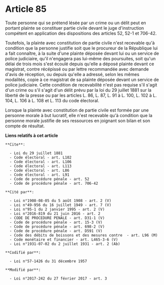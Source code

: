 # Article 85

Toute personne qui se prétend lésée par un crime ou un délit peut en portant plainte se constituer partie civile devant le
juge d'instruction compétent en application des dispositions des articles 52, 52-1 et 706-42. 

Toutefois, la plainte avec constitution de partie civile n'est recevable qu'à condition que la personne justifie soit que le
procureur de la République lui a fait connaître, à la suite d'une plainte déposée devant lui ou un service de police
judiciaire, qu'il n'engagera pas lui-même des poursuites, soit qu'un délai de trois mois s'est écoulé depuis qu'elle a déposé
plainte devant ce magistrat, contre récépissé ou par lettre recommandée avec demande d'avis de réception, ou depuis qu'elle a
adressé, selon les mêmes modalités, copie à ce magistrat de sa plainte déposée devant un service de police judiciaire. Cette
condition de recevabilité n'est pas requise s'il s'agit d'un crime ou s'il s'agit d'un délit prévu par la loi du 29 juillet
1881 sur la liberté de la presse ou par les articles L. 86, L. 87, L. 91 à L. 100, L. 102 à L. 104, L. 106 à L. 108 et L. 113
du code électoral. 

Lorsque la plainte avec constitution de partie civile est formée par une personne morale à but lucratif, elle n'est recevable
qu'à condition que la personne morale justifie de ses ressources en joignant son bilan et son compte de résultat.

**Liens relatifs à cet article**

	**Cite**:

	  - Loi du 29 juillet 1881
	  - Code électoral - art. L102
	  - Code électoral - art. L106
	  - Code électoral - art. L113
	  - Code électoral - art. L86
	  - Code électoral - art. L91
	  - Code de procédure pénale - art. 52
	  - Code de procédure pénale - art. 706-42

	**Cité par**:

	  - Loi n°1908-08-05 du 5 août 1908 - art. 2 (V)
	  - Loi n°49-956 du 16 juillet 1949 - art. 7 (V)
	  - Loi n°95-1 du 2 janvier 1995 - art. 2 (V)
	  - Loi n°2016-819 du 21 juin 2016 - art. 2
	  - CODE DE PROCEDURE PENALE - art. D31-1 (V)
	  - Code de procédure pénale - art. 15-3 (V)
	  - Code de procédure pénale - art. 698-2 (V)
	  - Code de procédure pénale - art. D591 (V)
	  - Code des débits de boissons et des mesures contre  - art. L96 (M)
	  - Code monétaire et financier - art. L465-3-6 (V)
	  - Loi n°1931-07-02 du 2 juillet 1931 - art. 2 (Ab)

	**Codifié par**:

	  - Loi n°57-1426 du 31 décembre 1957

	**Modifié par**:

	  - Loi n°2017-242 du 27 février 2017 - art. 3
